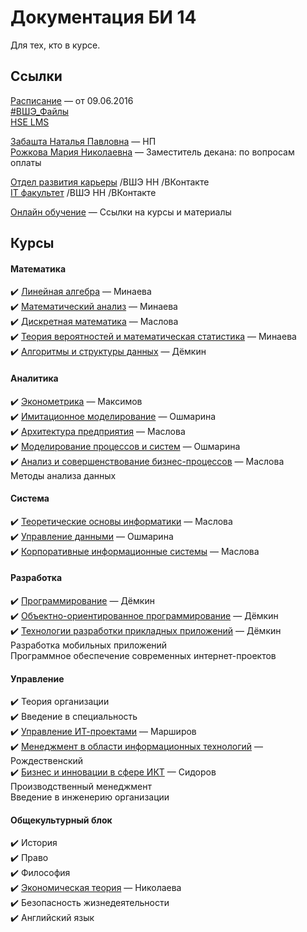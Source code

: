 # Документация БИ 14

Для тех, кто в курсе.


## Ссылки

[Расписание](http://nnov.hse.ru/fpppks/uvb) — от 09.06.2016  
[#ВШЭ_Файлы](https://yadi.sk/d/hfD7mBC9kQjUa)  
[HSE LMS](http://lms.hse.ru/)  

[Забашта Наталья Павловна](http://www.hse.ru/org/persons/202023) — НП  
[Рожкова Мария Николаевна](http://www.hse.ru/org/persons/201661) — Заместитель декана: по вопросам оплаты  

[Отдел развития карьеры](https://vk.com/hsenn_career) /ВШЭ НН /ВКонтакте  
[IT факультет](https://vk.com/hsennit) /ВШЭ НН /ВКонтакте  

[Онлайн обучение](online_education/README.md) — Ссылки на курсы и материалы  


## Курсы

#### Математика

:heavy_check_mark: [Линейная алгебра](2014-2015/141203_liniar_algebra.md) — Минаева  
:heavy_check_mark: [Математический анализ](2014-2015/150121_calculus.md) — Минаева  
:heavy_check_mark: [Дискретная математика](2014-2015/150411_descrete_math.md) — Маслова  
:heavy_check_mark: [Теория вероятностей и математическая статистика](2014-2015/150520_probability.md) — Минаева  
:heavy_check_mark: [Алгоритмы и структуры данных](2015-2016/151105_algorythms.md) — Дёмкин  


#### Аналитика

:heavy_check_mark: [Эконометрика](2014-2015/150126_econometrics.md) — Максимов  
:heavy_check_mark: [Имитационное моделирование](2015-2016/160404_modeling.md) — Ошмарина    
:heavy_check_mark: [Архитектура предприятия](2015-2016/160302_enterprise_architecture.md) — Маслова  
:heavy_check_mark: [Моделирование процессов и систем](2015-2016/160404_modeling.md) — Ошмарина  
:heavy_check_mark: [Анализ и совершенствование бизнес-процессов](2015-2016/160521_business_processes.md) — Маслова  
Методы анализа данных


#### Система

:heavy_check_mark: [Теоретические основы информатики](2014-2015/150516_informatics.md) — Маслова  
:heavy_check_mark: [Управление данными](2015-2016/160130_data_management.md) — Ошмарина  
:heavy_check_mark: [Корпоративные информационные системы](2015-2016/160328_cis.md) — Маслова  


#### Разработка

:heavy_check_mark: [Программирование](2014-2015/141211_programming.md) — Дёмкин  
:heavy_check_mark: [Объектно-ориентированное программирование](2014-2015/150305_oop.md) — Дёмкин  
:heavy_check_mark: [Технологии разработки прикладных приложений](2015-2016/160114_app_development.md) — Дёмкин  
Разработка мобильных приложений  
Программное обеспечение современных интернет-проектов  


#### Управление

:heavy_check_mark: Теория организации  
:heavy_check_mark: Введение в специальность  
:heavy_check_mark: [Управление ИТ-проектами](2015-2016/151114_it_projects.md) — Марширов  
:heavy_check_mark: [Менеджмент в области информационных технологий](2015-2016/151116_it_management.md) — Рождественский  
:heavy_check_mark: [Бизнес и инновации в сфере ИКТ](2015-2016/160301_it_business.md) — Сидоров  
Производственный менеджмент  
Введение в инженерию организации  


#### Общекультурный блок  

:heavy_check_mark: История  
:heavy_check_mark: Право  
:heavy_check_mark: Философия  
:heavy_check_mark: [Экономическая теория](2014-2015/141018_economics.md) — Николаева  
:heavy_check_mark: Безопасность жизнедеятельности  
:heavy_check_mark: Английский язык  
